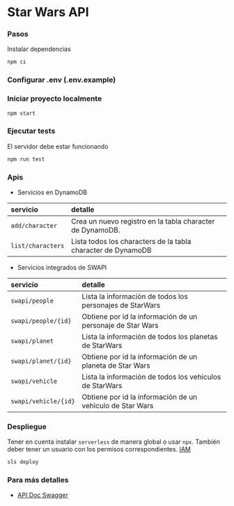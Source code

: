 # Star Wars API 


### Pasos

Instalar dependencias

```sh
npm ci
```

### Configurar .env (.env.example)


### Iniciar proyecto localmente

```sh
npm start
```


### Ejecutar tests

El servidor debe estar funcionando

```sh
npm run test
```

### Apis

- Servicios en DynamoDB

| servicio      | detalle                       |
|:--------------|:----------------------------------|
| `add/character`      | Crea un nuevo registro en la tabla character de DynamoDB. |
| `list/characters`    | Lista todos los characters de la tabla character de DynamoDB |


- Servicios integrados de SWAPI

| servicio      | detalle                       |
|:--------------|:----------------------------------|
| `swapi/people`      | Lista la información de todos los personajes de StarWars |
| `swapi/people/{id}`    | Obtiene por id la información de un personaje de Star Wars |
| `swapi/planet`      | Lista la información de todos los planetas de StarWars |
| `swapi/planet/{id}`    | Obtiene por id la información de un planeta de Star Wars |
| `swapi/vehicle`      | Lista la información de todos los vehiculos de StarWars |
| `swapi/vehicle/{id}`    | Obtiene por id la información de un vehiculo de Star Wars |

### Despliegue

Tener en cuenta instalar `serverless` de manera global o usar `npx`.
También deber tener un usuario con los permisos correspondientes. [IAM](https://docs.aws.amazon.com/es_es/IAM/latest/UserGuide/introduction.html)

```sh
sls deploy
```

### Para más detalles

- [API Doc Swagger](https://g5sc9m1igk.execute-api.sa-east-1.amazonaws.com/swagger)